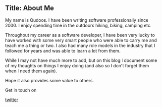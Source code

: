 ﻿Title: About Me
---

My name is Qudoos. I have been writing software professionally since 2000. I enjoy spending time in the outdoors hiking, biking, camping etc. 

Throughout my career as a software developer, I have been very lucky to have worked with some very smart people who were able to carry me and teach me a thing or two. 
I also had many role models in the industry that I followed for years and was able to learn a lot from them. 

While I may not have much more to add, but on this blog I document some of my thoughts on things I enjoy doing (and also so I don't forget them when I need them again). 

Hope it also provides some value to others. 


Get in touch on 

[twitter](https://twitter.com/qudooschaudhry) 